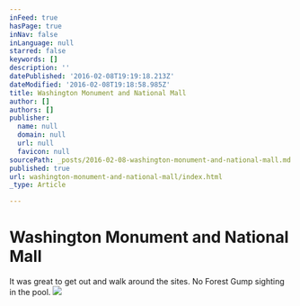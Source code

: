 ```yaml
---
inFeed: true
hasPage: true
inNav: false
inLanguage: null
starred: false
keywords: []
description: ''
datePublished: '2016-02-08T19:19:18.213Z'
dateModified: '2016-02-08T19:18:58.985Z'
title: Washington Monument and National Mall
author: []
authors: []
publisher:
  name: null
  domain: null
  url: null
  favicon: null
sourcePath: _posts/2016-02-08-washington-monument-and-national-mall.md
published: true
url: washington-monument-and-national-mall/index.html
_type: Article

---
```

# Washington Monument and National Mall

It was great to get out and walk around the sites. No Forest Gump sighting in the pool. ![](https://the-grid-user-content.s3-us-west-2.amazonaws.com/64cef41f-3c00-4647-bc0b-1f6bf1b4cd45.JPG)